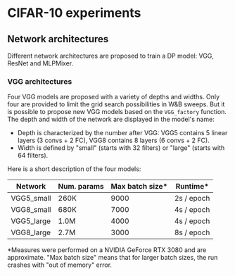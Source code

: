 # CIFAR-10 experiments

## Network architectures

Different network architectures are proposed to train a DP model: VGG, ResNet and
MLPMixer.

### VGG architectures

Four VGG models are proposed with a variety of depths and widths. Only four are provided
to limit the grid search possibilities in W&B sweeps. But it is possible to propose new
VGG models based on the `VGG_factory` function. The depth and width of the network are
displayed in the model's name:

- Depth is characterized by the number after VGG: VGG5 contains 5 linear layers (3
  convs + 2 FC), VGG8 contains 8 layers (6 convs + 2 FC).
- Width is defined by "small" (starts with 32 filters) or "large" (starts with 64
  filters).

Here is a short description of the four models:

| Network    | Num. params | Max batch size\* | Runtime\*  |
| ---------- | ----------- | ---------------- | ---------- |
| VGG5_small | 260K        | 9000             | 2s / epoch |
| VGG8_small | 680K        | 7000             | 4s / epoch |
| VGG5_large | 1.0M        | 4000             | 4s / epoch |
| VGG8_large | 2.7M        | 3000             | 8s / epoch |

\*Measures were performed on a NVIDIA GeForce RTX 3080 and are approximate. "Max batch
size" means that for larger batch sizes, the run crashes with "out of memory" error.
